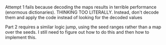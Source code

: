 Attempt 1 fails because decoding the maps results in terrible performance (enormous dictionaries). THINKING TOO LITERALLY. Instead, don't decode them and apply the code instead of looking for the decoded values

Part 2 requires a similar logic jump, using the seed ranges rather than a map over the seeds. I still need to figure out how to do this and then how to implement this.